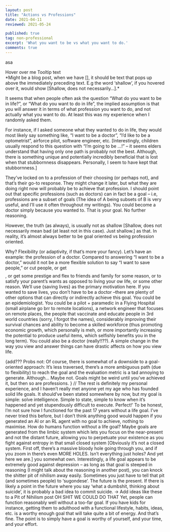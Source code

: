 ```yaml
---
layout: post
title: "Actions vs Professions"
date: 2021-04-11
reviewed: 2021-05-24

published: true
tag: non-professional
excerpt: 'What you want to be vs what you want to do.'
comments: true
---
```


asa

<div class="tooltip">Hover over me
  <span class="tooltiptext">Tooltip text</span>
</div>
*Might  be a blog post, when we have [], it should be text that pops up above the immediately preceding text. E.g the word ‘shallow’, if you hovered over it, would show [Shallow, does not necessarily…].*


It seems that when people often ask the question “What do you want to be in life?”, or “What do you want to do in life”, the implied assumption is that you will answer it in terms of what profession you want to do, and not actually what you want to do. At least this was my experience when I randomly asked them.

For instance, if I asked someone what they wanted to do in life, they would most likely say something like, “I want to be a doctor”, “I’d like to be a optometrist”, airforce pilot, software engineer, etc. [Interestingly, children usually respond to this question with “I’m going to be …!” – it seems elders understand that having only one path is probably not the best. Although, there is something unique and potentially incredibly beneficial that is lost when that stubbornness disappears. Personally, I seem to have kept that stubbornness.]

They’ve locked on to a profession of their choosing (or perhaps not), and that’s their go-to response. They might change it later, but what they are doing right now will probably be to achieve that profession. I should point out that specific professions (such as doctors) can in fact be a goal – i.e, professions are a subset of goals (The idea of A being subsets of B is very useful, and I’ll use it often throughout my writings). You could become a doctor simply because you wanted to. That is your goal. No further reasoning.

However, the truth (as always), is usually not as shallow [Shallow, does not necessarily mean bad (at least not in this case). Just shallow.] as that. In reality, it’s almost always better to be goal oriented vs being profession oriented.

Why? Flexibility (or adaptivity, if that’s more your fancy).
Let’s have an example: the profession of a doctor. Compared to answering “I want to be a doctor,” would it not be a more flexible solution to say “I want to save people,” or cut people, or get $$$$, or get some prestige and flex to friends and family for some reason, or to satisfy your parent’s wants as opposed to living your ow life, or some other reason. We’ll use {saving lives} as the primary motivation here. 
If you wanted to save lives, you don’t have to be a doctor –there are plenty of other options that can directly or indirectly achieve this goal. You could be an epidemiologist. You could be a pilot + paramedic in a Flying Hospital (small airplane go brr to remote locations), a network engineer that focuses on remote places, the people that vaccinate and educate people in 3rd world countries (sorry, I forgot the names), considerably improving their survival chances and ability to become a skilled workforce (thus promoting economic growth, which personally is meh, or more importantly increasing the potential to produce useful items, which selfishly benefits you in the long term). You could also be a doctor (really!!??).
A simple change in the way you view and answer things can have drastic affects on how you view life. 

{add??? Probs not:
Of course, there is somewhat of a downside to a goal-oriented approach: It’s less traversed, there’s a more ambiguous path (due to flexibility) to reach the goal and the evaluation metric is a tad annoying to generate.
Although… Maybe not. Goals might be weird until you’ve achieved it, but then so are professions.
}
//
The rest is definitely my personal experience, and I haven’t really met anyone yet my age who has founded solid life goals. It should’ve been stated somewhere by now, but my goal is simple: solve intelligence. Simple to state, simple to know when it’s happened and yet stupendously difficult to execute. Perfect!’
To be honest, I’m not sure how I functioned for the past 17 years without a life goal. I’ve never tried this before, but I don’t think anything good would happen if you generated an AI or an RL agent with no goal to achieve, nothing to maximise. 
How do humans function without a life goal? Maybe goals are generated from the limbic system which lets you focus on the near-present and not the distant future, allowing you to perpetuate your existence as you fight against entropy in that small closed system [Obviously it’s not a closed system. First off, there’s a massive bloody hole going through you, and if you zoom in there’s even MORE HOLES. Isn’t everything just holes? And yet here we are.] you somewhat own.
Interestingly, a life goal appears to be extremely good against depression – as long as that goal is steeped in reasoning (I might talk about the reasoning in another post), you can knock the shitter pit of nihilism away easily. Sometimes you just have to tell that pit (and sometimes people) to ‘sugondese’. The future is the present. If there is likely a point in the future where you say ‘what a dumbshit, thinking about suicide’, it is probably a bad idea to commit suicide. -> Add ideas like these to a Pit of Nihilism post OH SHIT WE COULD DO THAT
Yet, people can function reasonably well without a too-far goal. If you have kids for instance, getting them to adulthood with a functional lifestyle, habits, ideas, etc. is a worthy enough goal that will take quite a bit of energy. And that’s fine. The point is to simply have a goal is worthy of yourself, and your time, and your effort.
